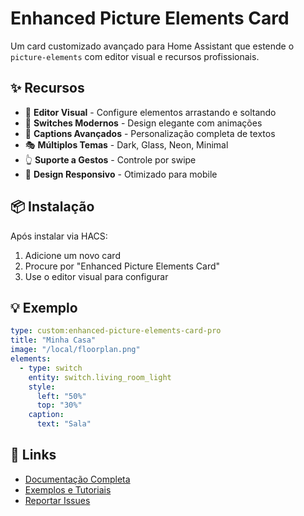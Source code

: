 # Enhanced Picture Elements Card

Um card customizado avançado para Home Assistant que estende o `picture-elements` com editor visual e recursos profissionais.

## ✨ Recursos

- 🎨 **Editor Visual** - Configure elementos arrastando e soltando
- 🔘 **Switches Modernos** - Design elegante com animações
- 📝 **Captions Avançados** - Personalização completa de textos
- 🎭 **Múltiplos Temas** - Dark, Glass, Neon, Minimal
- 👆 **Suporte a Gestos** - Controle por swipe
- 📱 **Design Responsivo** - Otimizado para mobile

## 📦 Instalação

Após instalar via HACS:

1. Adicione um novo card
2. Procure por "Enhanced Picture Elements Card"
3. Use o editor visual para configurar

## 💡 Exemplo

```yaml
type: custom:enhanced-picture-elements-card-pro
title: "Minha Casa"
image: "/local/floorplan.png"
elements:
  - type: switch
    entity: switch.living_room_light
    style:
      left: "50%"
      top: "30%"
    caption:
      text: "Sala"
```

## 🔗 Links

- [Documentação Completa](https://github.com/SEU_USUARIO/enhanced-picture-elements-card)
- [Exemplos e Tutoriais](https://github.com/SEU_USUARIO/enhanced-picture-elements-card#exemplos)
- [Reportar Issues](https://github.com/SEU_USUARIO/enhanced-picture-elements-card/issues)
